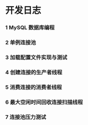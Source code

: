 
# 开发日志

### 1 MySQL 数据库编程

### 2 单例连接池

### 3 加载配置文件实现与测试

### 4 创建连接的生产者线程

### 5 消费连接的消费者线程

### 6 最大空闲时间回收连接扫描线程

### 7 连接池压力测试
